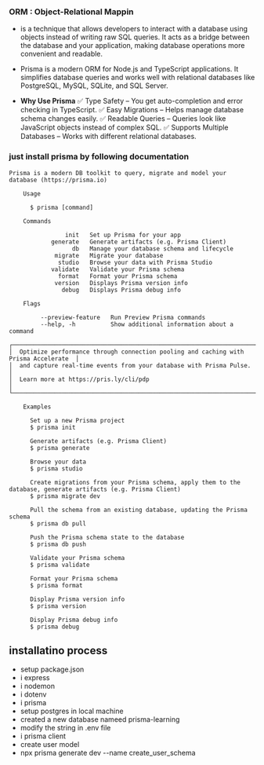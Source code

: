 ### ORM : Object-Relational Mappin
- is a technique that allows developers to interact with a database using objects instead of writing raw SQL queries. It acts as a bridge between the database and your application, making database operations more convenient and readable.  

- Prisma is a modern ORM for Node.js and TypeScript applications. It simplifies database queries and works well with relational databases like PostgreSQL, MySQL, SQLite, and SQL Server.  

- **Why Use Prisma**
✅ Type Safety – You get auto-completion and error checking in TypeScript.
✅ Easy Migrations – Helps manage database schema changes easily.
✅ Readable Queries – Queries look like JavaScript objects instead of complex SQL.
✅ Supports Multiple Databases – Works with different relational databases.


### just install prisma by following documentation


```
Prisma is a modern DB toolkit to query, migrate and model your database (https://prisma.io)

    Usage

      $ prisma [command]

    Commands

                init   Set up Prisma for your app
            generate   Generate artifacts (e.g. Prisma Client)
                  db   Manage your database schema and lifecycle
             migrate   Migrate your database
              studio   Browse your data with Prisma Studio
            validate   Validate your Prisma schema
              format   Format your Prisma schema
             version   Displays Prisma version info
               debug   Displays Prisma debug info

    Flags

         --preview-feature   Run Preview Prisma commands
         --help, -h          Show additional information about a command

┌──────────────────────────────────────────────────────────────────────────────────────┐
│  Optimize performance through connection pooling and caching with Prisma Accelerate  │
│  and capture real-time events from your database with Prisma Pulse.                  │
│  Learn more at https://pris.ly/cli/pdp                                               │
└──────────────────────────────────────────────────────────────────────────────────────┘

    Examples

      Set up a new Prisma project
      $ prisma init

      Generate artifacts (e.g. Prisma Client)
      $ prisma generate

      Browse your data
      $ prisma studio

      Create migrations from your Prisma schema, apply them to the database, generate artifacts (e.g. Prisma Client)
      $ prisma migrate dev

      Pull the schema from an existing database, updating the Prisma schema
      $ prisma db pull

      Push the Prisma schema state to the database
      $ prisma db push

      Validate your Prisma schema
      $ prisma validate

      Format your Prisma schema
      $ prisma format

      Display Prisma version info
      $ prisma version

      Display Prisma debug info
      $ prisma debug

```

## installatino process
- setup package.json
- i express
- i nodemon
- i dotenv
- i prisma
- setup postgres in local machine
- created a new database nameed prisma-learning
- modify the string in .env file
- i prisma client
- create user model
- npx prisma generate dev --name create_user_schema 